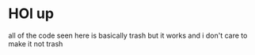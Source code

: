 # HOl up

all of the code seen here is basically trash but it works and i don't care to make it not trash